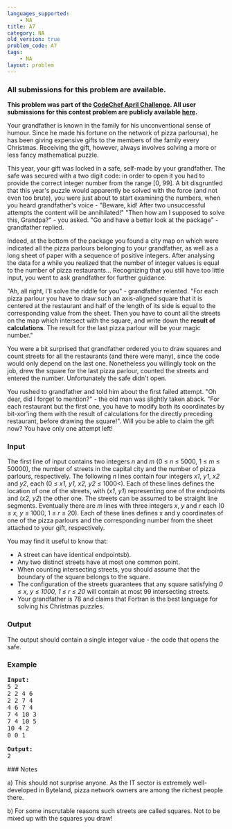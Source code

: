 ```yaml
---
languages_supported:
    - NA
title: A7
category: NA
old_version: true
problem_code: A7
tags:
    - NA
layout: problem
---
```

###  All submissions for this problem are available. 

**This problem was part of the [CodeChef April Challenge](/APRIL09/). All user submissions for this contest problem are publicly available [here](/APRIL09/status/A7/).**

Your grandfather is known in the family for his unconventional sense of humour. Since he made his fortune on the network of pizza parloursa), he has been giving expensive gifts to the members of the family every Christmas. Receiving the gift, however, always involves solving a more or less fancy mathematical puzzle.

This year, your gift was locked in a safe, self-made by your grandfather. The safe was secured with a two digit code: in order to open it you had to provide the correct integer number from the range \[0, 99\]. A bit disgruntled that this year's puzzle would apparently be solved with the force (and not even too brute), you were just about to start examining the numbers, when you heard grandfather's voice - "Beware, kid! After two unsuccessful attempts the content will be annihilated!" "Then how am I supposed to solve this, Grandpa?" - you asked. "Go and have a better look at the package" - grandfather replied.

Indeed, at the bottom of the package you found a city map on which were indicated all the pizza parlours belonging to your grandfather, as well as a long sheet of paper with a sequence of positive integers. After analysing the data for a while you realized that the number of integer values is equal to the number of pizza restaurants... Recognizing that you still have too little input, you went to ask grandfather for further guidance.

"Ah, all right, I'll solve the riddle for you" - grandfather relented. "For each pizza parlour you have to draw such an axis-aligned square that it is centered at the restaurant and half of the length of its side is equal to the corresponding value from the sheet. Then you have to count all the streets on the map which intersect with the square, and write down the **result of calculations**. The result for the last pizza parlour will be your magic number."

You were a bit surprised that grandfather ordered you to draw squares and count streets for all the restaurants (and there were many), since the code would only depend on the last one. Nonetheless you willingly took on the job, drew the square for the last pizza parlour, counted the streets and entered the number. Unfortunately the safe didn't open.

You rushed to grandfather and told him about the first failed attempt. "Oh dear, did I forget to mention?" - the old man was slightly taken aback. "For each restaurant but the first one, you have to modify both its coordinates by bit-xor'ing them with the result of calculations for the directly preceding restaurant, before drawing the square!". Will you be able to claim the gift now? You have only one attempt left!

### Input

The first line of input contains two integers _n_ and _m_ (0 ≤ _n_ ≤ 5000, 1 ≤ _m_ ≤ 50000), the number of streets in the capital city and the number of pizza parlours, respectively. The following _n_ lines contain four integers _x1_, _y1_, _x2_ and _y2_, each (0 ≤ _x1, y1, x2, y2_ ≤ 1000<). Each of these lines defines the location of one of the streets, with (_x1_, _y1_) representing one of the endpoints and (_x2_, _y2_) the other one. The streets can be assumed to be straight line segments. Eventually there are _m_ lines with three integers _x_, _y_ and _r_ each (0 ≤ _x, y_ ≤ 1000, 1 ≤ _r_ ≤ 20). Each of these lines defines x and y coordinates of one of the pizza parlours and the corresponding number from the sheet attached to your gift, respectively.

You may find it useful to know that:

- A street can have identical endpointsb).
- Any two distinct streets have at most one common point.
- When counting intersecting streets, you should assume that the boundary of the square belongs to the square.
- The configuration of the streets guarantees that any square satisfying _0 ≤ x, y ≤ 1000, 1 ≤ r ≤ 20_ will contain at most 99 intersecting streets.
- Your grandfather is 78 and claims that Fortran is the best language for solving his Christmas puzzles.

### Output

The output should contain a single integer value - the code that opens the safe.

### Example

<pre><b>Input:</b>
5 2
2 2 4 6
2 2 7 4
4 6 7 4
7 4 10 3
7 4 10 5
10 4 2
0 0 1

<b>Output:</b>
2
</pre>### Notes

a) This should not surprise anyone. As the IT sector is extremely well-developed in Byteland, pizza network owners are among the richest people there.

b) For some inscrutable reasons such streets are called squares. Not to be mixed up with the squares you draw!
